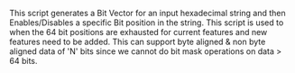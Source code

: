 This script generates a Bit Vector for an input hexadecimal string and then Enables/Disables a specific Bit position in the string. 
This script is used to when the 64 bit positions are exhausted for current features and new features need to be added. This can support 
byte aligned & non byte aligned data of 'N' bits since we cannot do bit mask operations on data > 64 bits.
